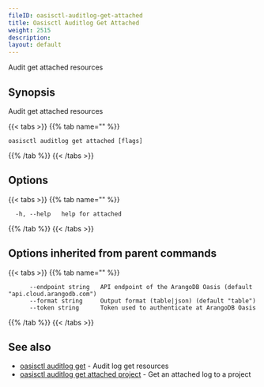 ```yaml
---
fileID: oasisctl-auditlog-get-attached
title: Oasisctl Auditlog Get Attached
weight: 2515
description: 
layout: default
---
```

Audit get attached resources

## Synopsis

Audit get attached resources

{{< tabs >}}
{{% tab name="" %}}
```
oasisctl auditlog get attached [flags]
```
{{% /tab %}}
{{< /tabs >}}

## Options

{{< tabs >}}
{{% tab name="" %}}
```
  -h, --help   help for attached
```
{{% /tab %}}
{{< /tabs >}}

## Options inherited from parent commands

{{< tabs >}}
{{% tab name="" %}}
```
      --endpoint string   API endpoint of the ArangoDB Oasis (default "api.cloud.arangodb.com")
      --format string     Output format (table|json) (default "table")
      --token string      Token used to authenticate at ArangoDB Oasis
```
{{% /tab %}}
{{< /tabs >}}

## See also

* [oasisctl auditlog get](oasisctl-auditlog-get)	 - Audit log get resources
* [oasisctl auditlog get attached project](oasisctl-auditlog-get-attached-project)	 - Get an attached log to a project

